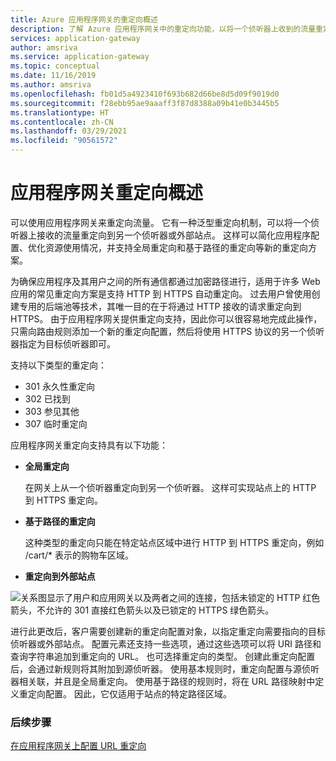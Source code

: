 ```yaml
---
title: Azure 应用程序网关的重定向概述
description: 了解 Azure 应用程序网关中的重定向功能，以将一个侦听器上收到的流量重定向到另一个侦听器或外部站点。
services: application-gateway
author: amsriva
ms.service: application-gateway
ms.topic: conceptual
ms.date: 11/16/2019
ms.author: amsriva
ms.openlocfilehash: fb01d5a4923410f693b682d66be8d5d09f9019d0
ms.sourcegitcommit: f28ebb95ae9aaaff3f87d8388a09b41e0b3445b5
ms.translationtype: HT
ms.contentlocale: zh-CN
ms.lasthandoff: 03/29/2021
ms.locfileid: "90561572"
---
```

# <a name="application-gateway-redirect-overview"></a>应用程序网关重定向概述

可以使用应用程序网关来重定向流量。  它有一种泛型重定向机制，可以将一个侦听器上接收的流量重定向到另一个侦听器或外部站点。 这样可以简化应用程序配置、优化资源使用情况，并支持全局重定向和基于路径的重定向等新的重定向方案。

为确保应用程序及其用户之间的所有通信都通过加密路径进行，适用于许多 Web 应用的常见重定向方案是支持 HTTP 到 HTTPS 自动重定向。 过去用户曾使用创建专用的后端池等技术，其唯一目的在于将通过 HTTP 接收的请求重定向到 HTTPS。 由于应用程序网关提供重定向支持，因此你可以很容易地完成此操作，只需向路由规则添加一个新的重定向配置，然后将使用 HTTPS 协议的另一个侦听器指定为目标侦听器即可。

支持以下类型的重定向：

- 301 永久性重定向
- 302 已找到
- 303 参见其他
- 307 临时重定向

应用程序网关重定向支持具有以下功能：

-  **全局重定向**

   在网关上从一个侦听器重定向到另一个侦听器。 这样可实现站点上的 HTTP 到 HTTPS 重定向。
- **基于路径的重定向**

   这种类型的重定向只能在特定站点区域中进行 HTTP 到 HTTPS 重定向，例如 /cart/* 表示的购物车区域。
- **重定向到外部站点**

![关系图显示了用户和应用网关以及两者之间的连接，包括未锁定的 HTTP 红色箭头，不允许的 301 直接红色箭头以及已锁定的 HTTPS 绿色箭头。](./media/redirect-overview/redirect.png)

进行此更改后，客户需要创建新的重定向配置对象，以指定重定向需要指向的目标侦听器或外部站点。 配置元素还支持一些选项，通过这些选项可以将 URI 路径和查询字符串追加到重定向的 URL。 也可选择重定向的类型。 创建此重定向配置后，会通过新规则将其附加到源侦听器。 使用基本规则时，重定向配置与源侦听器相关联，并且是全局重定向。 使用基于路径的规则时，将在 URL 路径映射中定义重定向配置。 因此，它仅适用于站点的特定路径区域。

### <a name="next-steps"></a>后续步骤

[在应用程序网关上配置 URL 重定向](tutorial-url-redirect-powershell.md)
